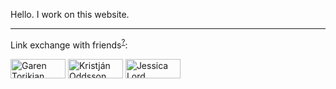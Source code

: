 Hello. I work on this website.

---

Link exchange with friends<sup>[?](https://github.com/muan/muan/blob/master/LINK_EXCHANGE.md)</sup>:

<a href="https://github.com/gjtorikian"><img alt="Garen Torikian" width="88" height="31" src="https://user-images.githubusercontent.com/1153134/84700511-4420c000-af21-11ea-9d2e-79707793515d.png"></a>
<a href="https://github.com/koddsson"><img alt="Kristján Oddsson" width="88" height="31" src="https://user-images.githubusercontent.com/1153134/84697869-e12d2a00-af1c-11ea-964c-a3d678be48b6.png"></a>
<a href="https://github.com/jlord"><img alt="Jessica Lord" width="88" height="31" src="http://jlord.us/jlord_banner.png"></a>
